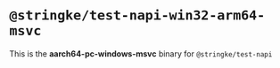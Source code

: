 # `@stringke/test-napi-win32-arm64-msvc`

This is the **aarch64-pc-windows-msvc** binary for `@stringke/test-napi`
